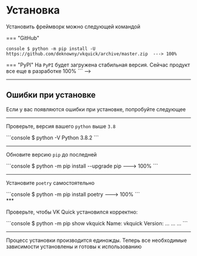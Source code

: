 # Установка
Установить фреймворк можно следующей командой

=== "GitHub"
    <div class="termy">
    ```console
    $ python -m pip install -U https://github.com/deknowny/vkquick/archive/master.zip 
    ---> 100%
    ```
    </div>


=== "PyPI"
    На `PyPI` будет загружена стабильная версия. Сейчас продукт все еще в разработке
    <!--
    <div class="termy">
    ```console
    $ python -m pip install -U https://github.com/deknowny/vkquick/archive/1.0.zip
    ---> 100%
    ```
    </div>-->
    
***

## Ошибки при установке
Если у вас появляются ошибки при установке, попробуйте следующее
***
Проверьте, версия вашего `python` выше `3.8`
<div class="termy">
```console
$ python -V
Python 3.8.2
```
</div>

***
Обновите версию `pip` до последней
<div class="termy">
```console
$ python -m pip install --upgrade pip
---> 100%
```
</div>

***
Установите `poetry` самостоятельно
<div class="termy">
```console
$ python -m pip install poetry
---> 100%
```
</div>
***

Проверьте, чтобы VK Quick установился корректно:
<div class="termy">
```console
$ python -m pip show vkquick
Name: vkquick
Version: ...
...
...
```
</div>

***
Процесс установки производится единожды. Теперь все необходимые зависимости установлены и готовы к использованию
